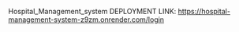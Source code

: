 Hospital_Management_system
DEPLOYMENT LINK: https://hospital-management-system-z9zm.onrender.com/login
